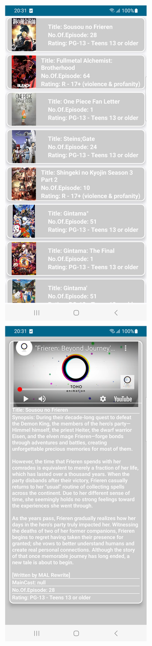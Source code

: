![Trailer Image in 1st Screen](https://github.com/Dharmendradeveloper/Video-Player/blob/master/screenshot/1st%20Screen.png)

![Trailer video in 2nd screen](https://github.com/Dharmendradeveloper/Video-Player/blob/master/screenshot/2nd%20Screen.png)
